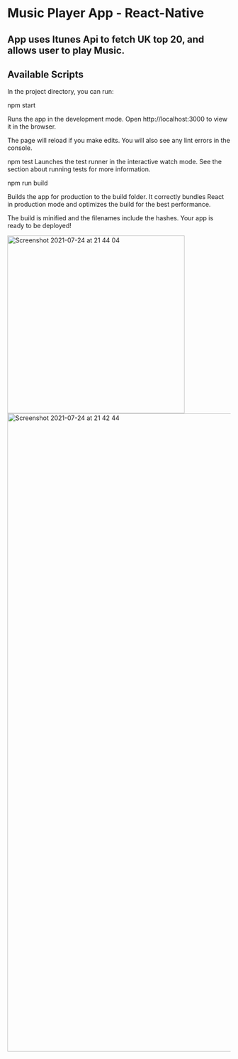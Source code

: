 # Music Player App - React-Native

## App uses Itunes Api to fetch UK top 20, and allows user to play Music. 

## Available Scripts

 In the project directory, you can run:

npm start

Runs the app in the development mode.
Open http://localhost:3000 to view it in the browser.

The page will reload if you make edits.
You will also see any lint errors in the console.

npm test
Launches the test runner in the interactive watch mode.
See the section about running tests for more information.

npm run build

Builds the app for production to the build folder.
It correctly bundles React in production mode and optimizes the build for the best performance.

The build is minified and the filenames include the hashes.
Your app is ready to be deployed!

<img width="400" alt="Screenshot 2021-07-24 at 21 44 04" src="https://user-images.githubusercontent.com/82512601/129206547-581d3cf5-d58f-43ed-aef0-451b36b1b02b.png">
<img width="1437" alt="Screenshot 2021-07-24 at 21 42 44" src="https://user-images.githubusercontent.com/82512601/129206565-e5391ebf-a0b5-40bd-96dc-d0a87d960b57.png">



